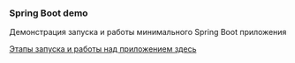 ### Spring Boot demo 
Демонстрация запуска и работы минимального Spring Boot приложения <br/>

<a href="info">Этапы запуска и работы над приложением здесь</a>